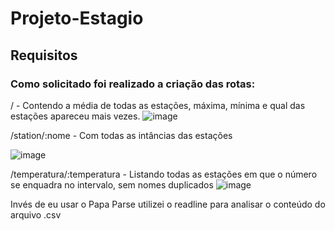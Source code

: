 # Projeto-Estagio

## Requisitos
### Como solicitado foi realizado a criação das rotas:
/ - Contendo a média de todas as estações, máxima, mínima e qual das estações apareceu mais vezes.
![image](https://github.com/Jullyene/Projeto-Estagio/assets/160196619/8d268c7b-6d03-413b-be71-8c7b7db81af8)




/station/:nome - Com todas as intâncias das estações

![image](https://github.com/Jullyene/Projeto-Estagio/assets/160196619/f32ee769-571b-4fb8-bcc3-94121370a58c)








/temperatura/:temperatura - Listando todas as estações em que o número se enquadra no intervalo, sem nomes duplicados
![image](https://github.com/Jullyene/Projeto-Estagio/assets/160196619/07c66a3a-158d-4103-9ac5-1dbb676b7969)


Invés de eu usar o Papa Parse utilizei o readline para analisar o conteúdo do arquivo .csv

